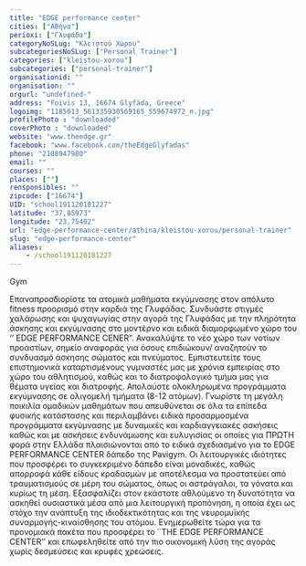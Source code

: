 ```yaml
---
title: "EDGE performance center"
cities: ["Αθήνα"]
perioxi: ["Γλυφάδα"]
categoryNoSLug: "Κλειστού Χώρου"
subcategoriesNoSLug: ["Personal Trainer"]
categories: ["kleistou-xorou"]
subcategories: ["personal-trainer"]
organisationid: ""
organisation: ""
orgurl: "undefined-"
address: "Foivis 13, 16674 Glyfáda, Greece"
logoimg: "1185013_561335930569165_559674972_n.jpg"
profilePhoto : "downloaded"
coverPhoto : "downloaded"
website: "www.theedge.gr"
facebook: "www.facebook.com/theEdgeGlyfadas"
phone: "2108947980"
email: ""
courses: ""
places: [""]
rensponsibles: ""
zipcode: ["16674"]
UID: "school191120181227"
latitude: "37,85973"
longitude: "23,75402"
url: "edge-performance-center/athina/kleistou-xorou/personal-trainer"
slug: "edge-performance-center"
aliases:
    - /school191120181227
---
```



Gym

Eπαναπροσδιορίστε τα ατομικά μαθήματα εκγύμνασης στον απόλυτο fitness προορισμό στην καρδιά της Γλυφάδας. Συνδυάστε στιγμές χαλάρωσης και ψυχαγωγίας στην αγορά της Γλυφάδας με την πληρότητα άσκησης και εκγύμνασης στο μοντέρνο και ειδικά διαμορφωμένο χώρο του ‘’ EDGE PERFORMANCE CENER”. Ανακαλύψτε το νέο χώρο των νοτίων προαστίων, σημείο αναφοράς για όσους επιδιώκουν/ αναζητούν το συνδυασμό άσκησης σώματος και πνεύματος. Εμπιστευτείτε τους επιστημονικά καταρτισμένους γυμναστές μας με χρόνια εμπειρίας στο χώρο του αθλητισμού, καθώς και το διατροφολογικό τμήμα μας για θέματα υγείας και διατροφής. Απολαύστε ολοκληρωμένα προγράμματα εκγύμνασης σε ολιγομελή τμήματα (8-12 ατόμων). Γνωρίστε τη μεγάλη ποικιλία ομαδικών μαθημάτων που απευθύνεται σε όλα τα επίπεδα φυσικής κατάστασης και περιλαμβάνει ειδικά προσαρμοσμένα προγράμματα εκγύμνασης με δυναμικές και καρδιαγγειακές ασκήσεις καθώς και με ασκήσεις ενδυνάμωσης και ευλυγισίας οι οποίες για ΠΡΩΤΗ φορά στην Ελλάδα πλαισιώνονται από το ειδικά σχεδιασμένο για το EDGE PERFORMANCE CENTER δάπεδο της Pavigym. Οι λειτουργικές ιδιότητες που προσφέρει το συγκεκριμένο δάπεδο είναι μοναδικές, καθώς απορροφά κάθε είδους κραδασμών με αποτέλεσμα να προστατεύει από τραυματισμούς σε μέρη του σώματος, όπως οι αστράγαλοι, τα γόνατα και κυρίως τη μέση. Εξασφαλίζει στον εκάστοτε αθλούμενο τη δυνατότητα να ασκηθεί ουσιαστικά μέσα από μια λειτουργική προπόνηση, η οποία έχει ως στόχο την ανάπτυξη της ιδιοδεκτικότητας και της νευρομυϊκής συναρμογής-κιναίσθησης του ατόμου. Ενημερωθείτε τώρα για τα προνομιακά πακέτα που προσφέρει το ΄΄THE EDGE PERFORMANCE CENTER‘’ και επωφεληθείτε από την πιο οικονομική λύση της αγοράς χωρίς δεσμεύσεις και κρυφές χρεώσεις.